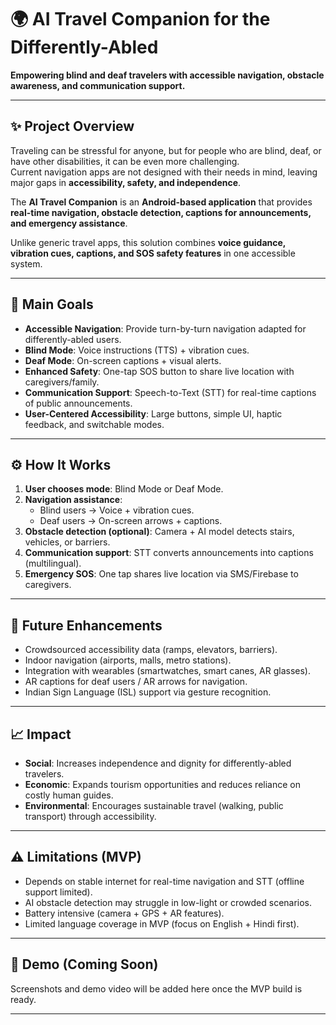 # 🌍 AI Travel Companion for the Differently-Abled

**Empowering blind and deaf travelers with accessible navigation, obstacle awareness, and communication support.**

---

## ✨ Project Overview
Traveling can be stressful for anyone, but for people who are blind, deaf, or have other disabilities, it can be even more challenging.  
Current navigation apps are not designed with their needs in mind, leaving major gaps in **accessibility, safety, and independence**.  

The **AI Travel Companion** is an **Android-based application** that provides **real-time navigation, obstacle detection, captions for announcements, and emergency assistance**.  

Unlike generic travel apps, this solution combines **voice guidance, vibration cues, captions, and SOS safety features** in one accessible system.

---

## 🎯 Main Goals
- **Accessible Navigation**: Provide turn-by-turn navigation adapted for differently-abled users.  
- **Blind Mode**: Voice instructions (TTS) + vibration cues.  
- **Deaf Mode**: On-screen captions + visual alerts.  
- **Enhanced Safety**: One-tap SOS button to share live location with caregivers/family.  
- **Communication Support**: Speech-to-Text (STT) for real-time captions of public announcements.  
- **User-Centered Accessibility**: Large buttons, simple UI, haptic feedback, and switchable modes.  


---

## ⚙️ How It Works
1. **User chooses mode**: Blind Mode or Deaf Mode.  
2. **Navigation assistance**:  
   - Blind users → Voice + vibration cues.  
   - Deaf users → On-screen arrows + captions.  
3. **Obstacle detection (optional)**: Camera + AI model detects stairs, vehicles, or barriers.  
4. **Communication support**: STT converts announcements into captions (multilingual).  
5. **Emergency SOS**: One tap shares live location via SMS/Firebase to caregivers.  

---

## 🚀 Future Enhancements
- Crowdsourced accessibility data (ramps, elevators, barriers).  
- Indoor navigation (airports, malls, metro stations).  
- Integration with wearables (smartwatches, smart canes, AR glasses).  
- AR captions for deaf users / AR arrows for navigation.  
- Indian Sign Language (ISL) support via gesture recognition.  

---

## 📈 Impact
- **Social**: Increases independence and dignity for differently-abled travelers.  
- **Economic**: Expands tourism opportunities and reduces reliance on costly human guides.  
- **Environmental**: Encourages sustainable travel (walking, public transport) through accessibility.  

---

## ⚠️ Limitations (MVP)
- Depends on stable internet for real-time navigation and STT (offline support limited).  
- AI obstacle detection may struggle in low-light or crowded scenarios.  
- Battery intensive (camera + GPS + AR features).  
- Limited language coverage in MVP (focus on English + Hindi first).  

---

## 📸 Demo (Coming Soon)
Screenshots and demo video will be added here once the MVP build is ready.  

---


